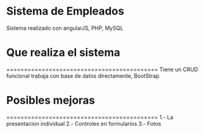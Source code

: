 # Sistema de Empleados
Sistema realizado con angularJS, PHP, MySQL

# Que realiza el sistema
===========================================
Tiene un CRUD funcional trabaja con base de 
datos directamente, BootStrap.

# Posibles mejoras
===========================================
1.- La presentacion individual
2.- Controles en formularios
3.- Fotos
